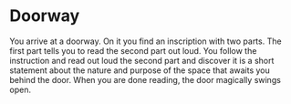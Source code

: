 # Doorway

You arrive at a doorway. On it you find an inscription with two parts. The first part tells you to read the second part out loud. You follow the instruction and read out loud the second part and discover it is a short statement about the nature and purpose of the space that awaits you behind the door. When you are done reading, the door magically swings open.